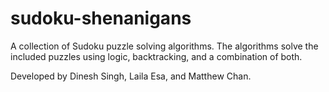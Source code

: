 # sudoku-shenanigans

A collection of Sudoku puzzle solving algorithms. The algorithms solve the included puzzles using logic, backtracking, and a 
combination of both.

Developed by Dinesh Singh, Laila Esa, and Matthew Chan.
